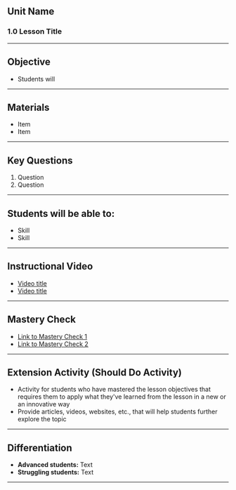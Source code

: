 ## Unit Name
### 1.0 Lesson Title
---
## Objective

-   Students will
---
## Materials

-   Item
-   Item
---
## Key Questions

1.  Question
2.  Question
---
## Students will be able to:

-   Skill
-   Skill
---
## Instructional Video

-   [Video title](url)
-   [Video title](url)
---
## Mastery Check

-   [Link to Mastery Check 1](url)
-   [Link to Mastery Check 2](url)
---
## Extension Activity (Should Do Activity)

-   Activity for students who have mastered the lesson objectives that requires them to apply what they've learned from the lesson in a new or an innovative way
-   Provide articles, videos, websites, etc., that will help students further explore the topic
---
## Differentiation

-   **Advanced students:** Text
-   **Struggling students:** Text
---
